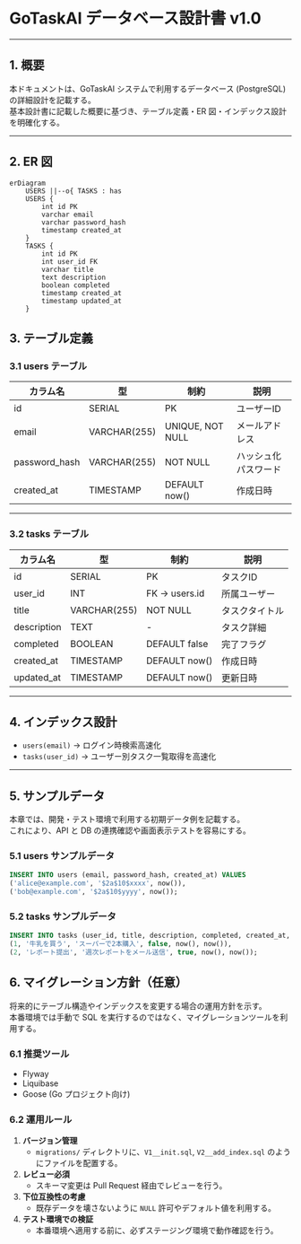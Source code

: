 # GoTaskAI データベース設計書 v1.0

---

## 1. 概要
本ドキュメントは、GoTaskAI システムで利用するデータベース (PostgreSQL) の詳細設計を記載する。  
基本設計書に記載した概要に基づき、テーブル定義・ER 図・インデックス設計を明確化する。

---

## 2. ER 図
```mermaid
erDiagram
    USERS ||--o{ TASKS : has
    USERS {
        int id PK
        varchar email
        varchar password_hash
        timestamp created_at
    }
    TASKS {
        int id PK
        int user_id FK
        varchar title
        text description
        boolean completed
        timestamp created_at
        timestamp updated_at
    }
```    
## 3. テーブル定義

### 3.1 users テーブル

| カラム名       | 型            | 制約             | 説明                 |
|----------------|--------------|------------------|----------------------|
| id             | SERIAL       | PK               | ユーザーID           |
| email          | VARCHAR(255) | UNIQUE, NOT NULL | メールアドレス       |
| password_hash  | VARCHAR(255) | NOT NULL         | ハッシュ化パスワード |
| created_at     | TIMESTAMP    | DEFAULT now()    | 作成日時             |

---

### 3.2 tasks テーブル

| カラム名    | 型            | 制約                  | 説明                 |
|-------------|--------------|-----------------------|----------------------|
| id          | SERIAL       | PK                    | タスクID             |
| user_id     | INT          | FK → users.id         | 所属ユーザー         |
| title       | VARCHAR(255) | NOT NULL              | タスクタイトル       |
| description | TEXT         | -                     | タスク詳細           |
| completed   | BOOLEAN      | DEFAULT false         | 完了フラグ           |
| created_at  | TIMESTAMP    | DEFAULT now()         | 作成日時             |
| updated_at  | TIMESTAMP    | DEFAULT now()         | 更新日時             |

---

## 4. インデックス設計

- `users(email)` → ログイン時検索高速化  
- `tasks(user_id)` → ユーザー別タスク一覧取得を高速化  

---

## 5. サンプルデータ

本章では、開発・テスト環境で利用する初期データ例を記載する。  
これにより、API と DB の連携確認や画面表示テストを容易にする。  

### 5.1 users サンプルデータ
```sql
INSERT INTO users (email, password_hash, created_at) VALUES
('alice@example.com', '$2a$10$xxxx', now()),
('bob@example.com', '$2a$10$yyyy', now());
```

### 5.2 tasks サンプルデータ

```sql
INSERT INTO tasks (user_id, title, description, completed, created_at, updated_at) VALUES
(1, '牛乳を買う', 'スーパーで2本購入', false, now(), now()),
(2, 'レポート提出', '週次レポートをメール送信', true, now(), now());
```

## 6. マイグレーション方針（任意）

将来的にテーブル構造やインデックスを変更する場合の運用方針を示す。  
本番環境では手動で SQL を実行するのではなく、マイグレーションツールを利用する。  

### 6.1 推奨ツール
- Flyway  
- Liquibase  
- Goose (Go プロジェクト向け)  

### 6.2 運用ルール
1. **バージョン管理**  
   - `migrations/` ディレクトリに、`V1__init.sql`, `V2__add_index.sql` のようにファイルを配置する。  
2. **レビュー必須**  
   - スキーマ変更は Pull Request 経由でレビューを行う。  
3. **下位互換性の考慮**  
   - 既存データを壊さないように `NULL` 許可やデフォルト値を利用する。  
4. **テスト環境での検証**  
   - 本番環境へ適用する前に、必ずステージング環境で動作確認を行う。  
